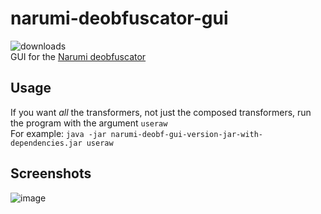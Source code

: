# narumi-deobfuscator-gui
![downloads](https://download-counter.thefightagainstmalware.workers.dev/pandaninjas/narumi-deobfuscator-gui?filter=jar)<br>
GUI for the [Narumi deobfuscator](https://github.com/narumii/Deobfuscator)
## Usage
If you want *all* the transformers, not just the composed transformers, run the program with the argument `useraw`<br>
For example:
`java -jar narumi-deobf-gui-version-jar-with-dependencies.jar useraw`
## Screenshots
![image](https://github.com/pandaninjas/narumi-deobfuscator-gui/assets/101084582/3a6ad7c3-b825-4eac-8910-e6fb69140c77)
